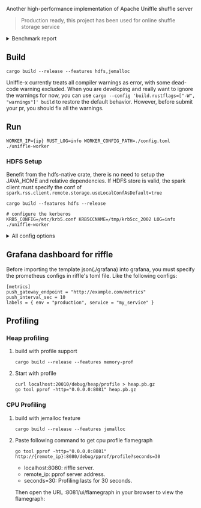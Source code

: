 Another high-performance implementation of Apache Uniffle shuffle server

> Production ready, this project has been used for online shuffle storage service

<details>

<summary>Benchmark report</summary>

#### Environment

| type                | description                                                             |
|---------------------|:------------------------------------------------------------------------|
| Software            | Uniffle 0.8.0 / Hadoop 3.2.2 / Spark 3.1.2                              |
| Hardware            | Machine 96 cores, 512G memory, 1T * 4 SATA SSD, network bandwidth 8GB/s |
| Hadoop Yarn Cluster | 1 * ResourceManager + 40 * NodeManager, every machine 1T * 4 SATA SSD   |
| Uniffle Cluster     | 1 * Coordinator + 1 * Shuffle Server, every machine 1T * 4 SATA SSD     |

#### Configuration

__spark's conf__
```yaml
spark.executor.instances 400
spark.executor.cores 1
spark.executor.memory 2g
spark.shuffle.manager org.apache.spark.shuffle.RssShuffleManager
spark.rss.storage.type MEMORY_LOCALFILE
```

__Rust-based shuffle-server conf__
```
store_type = "MEMORY_LOCALFILE"
grpc_port = 21100
coordinator_quorum = ["xxxxx:21000"]
tags = ["riffle2", "datanode", "GRPC", "ss_v5"]

[memory_store]
capacity = "10G"
dashmap_shard_amount = 128

[localfile_store]
data_paths = ["/data1/uniffle/t1", "/data2/uniffle/t1", "/data3/uniffle/t1", "/data4/uniffle/t1"]
healthy_check_min_disks = 0
disk_max_concurrency = 2000

[hybrid_store]
memory_spill_high_watermark = 0.5
memory_spill_low_watermark = 0.2
memory_spill_max_concurrency = 1000

[metrics]
http_port = 19998
push_gateway_endpoint = "http://xxxxx/prometheus/pushgateway"

[runtime_config]
read_thread_num = 40
write_thread_num = 200
grpc_thread_num = 100
http_thread_num = 10
default_thread_num = 20
dispatch_thread_num = 10
```
`GRPC_PARALLELISM=100 WORKER_IP=10.0.0.1 RUST_LOG=info ./uniffle-worker`

#### TeraSort Result

| type/buffer capacity                  | 273G (compressed)  |
|---------------------------------------|:------------------:|
| vanilla spark ESS                     | 4.2min (1.3m/2.9m) |
|                                       |                    |
| riffle(grpc) / 10g                    | 4.0min (1.9m/2.1m) |
| riffle(grpc) / 300g                   | 3.5min (1.4m/2.1m) |
|                                       |                    |
| riffle(urpc) / 10g                    | 3.8min (1.6m/2.2m) |
| riffle(urpc) / 300g                   | 3.2min (1.2m/2.0m) |
|                                       |                    |
| uniffle(grpc)/ 10g                    | 4.0min (1.8m/2.2m) |
| uniffle(grpc)/ 300g                   | 8.6min (2.7m/5.9m) |
|                                       |                    |
| uniffle(netty)(default malloc) 10g    | 5.1min (2.7m/2.4m) |
| uniffle(netty)(jemalloc) 10g          | 4.5min (2.0m/2.5m) |
| uniffle(netty)(default malloc)/ 300g  | 4.0min (1.5m/2.5m) |
| uniffle(netty)(jemalloc)/ 300g        | 6.6min (1.9m/4.7m) |

> tips: the riffle's urpc implements the customized tcp stream's proto, that is named with the NETTY rpc type in java side. 
 
</details>

## Build

`cargo build --release --features hdfs,jemalloc`

Uniffle-x currently treats all compiler warnings as error, with some dead-code warning excluded. When you are developing
and really want to ignore the warnings for now, you can use `cargo --config 'build.rustflags=["-W", "warnings"]' build`
to restore the default behavior. However, before submit your pr, you should fix all the warnings.

## Run

`WORKER_IP={ip} RUST_LOG=info WORKER_CONFIG_PATH=./config.toml ./uniffle-worker`

### HDFS Setup

Benefit from the hdfs-native crate, there is no need to setup the JAVA_HOME and relative dependencies.
If HDFS store is valid, the spark client must specify the conf of `spark.rss.client.remote.storage.useLocalConfAsDefault=true`

```shell
cargo build --features hdfs --release
```

```shell
# configure the kerberos
KRB5_CONFIG=/etc/krb5.conf KRB5CCNAME=/tmp/krb5cc_2002 LOG=info ./uniffle-worker
```


<details>

<summary>All config options</summary>

```toml
store_type = "MEMORY_LOCALFILE_HDFS"
grpc_port = 19999
coordinator_quorum = ["host1:port", "host2:port"]
urpc_port = 20000
http_monitor_service_port = 20010
heartbeat_interval_seconds = 2
tags = ["GRPC", "ss_v5", "GRPC_NETTY"]

[memory_store]
capacity = "1G"
buffer_ticket_timeout_sec = 300
buffer_ticket_check_interval_sec = 10
dashmap_shard_amount = 128

[localfile_store]
data_paths = ["/var/data/path1", "/var/data/path2"]
min_number_of_available_disks = 1
disk_high_watermark = 0.8
disk_low_watermark = 0.7
disk_max_concurrency = 2000
disk_write_buf_capacity = "1M"
disk_read_buf_capacity = "1M"
disk_healthy_check_interval_sec = 60

[hdfs_store]
max_concurrency = 50
partition_write_max_concurrency = 20

[hdfs_store.kerberos_security_config]
keytab_path = "/path/to/keytab"
principal = "principal@REALM"

[hybrid_store]
memory_spill_high_watermark = 0.8
memory_spill_low_watermark = 0.2
memory_single_buffer_max_spill_size = "1G"
memory_spill_to_cold_threshold_size = "128M"
memory_spill_to_localfile_concurrency = 4000
memory_spill_to_hdfs_concurrency = 500
huge_partition_memory_spill_to_hdfs_threshold_size = "64M"

[runtime_config]
read_thread_num = 100
localfile_write_thread_num = 100
hdfs_write_thread_num = 20
http_thread_num = 2
default_thread_num = 10
dispatch_thread_num = 100

[metrics]
push_gateway_endpoint = "http://example.com/metrics"
push_interval_sec = 10
labels = { env = "production", service = "my_service" }

[log]
path = "/var/log/my_service.log"
rotation = "Daily"

[app_config]
app_heartbeat_timeout_min = 5
huge_partition_marked_threshold = "1G"
huge_partition_memory_limit_percent = 0.75

[tracing]
jaeger_reporter_endpoint = "http://jaeger:14268"
jaeger_service_name = "my_service"

[health_service_config]
alive_app_number_max_limit = 100
```

</details>

## Grafana dashboard for riffle

Before importing the template json(./grafana) into grafana, you must specify the prometheus configs in riffle's toml file.
Like the following configs:

```
[metrics]
push_gateway_endpoint = "http://example.com/metrics"
push_interval_sec = 10
labels = { env = "production", service = "my_service" }
```

## Profiling

### Heap profiling
1. build with profile support
    ```shell
    cargo build --release --features memory-prof
    ```
2. Start with profile
    ```shell
    curl localhost:20010/debug/heap/profile > heap.pb.gz
    go tool pprof -http="0.0.0.0:8081" heap.pb.gz
    ```
   
### CPU Profiling
1. build with jemalloc feature
    ```shell
    cargo build --release --features jemalloc
    ```
2. Paste following command to get cpu profile flamegraph
    ```shell
    go tool pprof -http="0.0.0.0:8081" http://{remote_ip}:8080/debug/pprof/profile?seconds=30
    ```
   - localhost:8080: riffle server.
   - remote_ip: pprof server address.
   - seconds=30: Profiling lasts for 30 seconds.

   Then open the URL <your-ip>:8081/ui/flamegraph in your browser to view the flamegraph:
